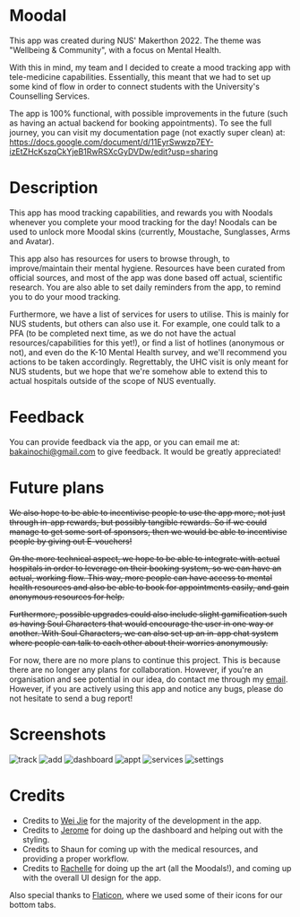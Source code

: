 # Moodal

This app was created during NUS' Makerthon 2022. The theme was "Wellbeing & Community", with a focus on Mental Health.

With this in mind, my team and I decided to create a mood tracking app with tele-medicine capabilities. Essentially, this meant that we had to set up some kind of flow in order to connect students with the University's Counselling Services.

The app is 100% functional, with possible improvements in the future (such as having an actual backend for booking appointments). To see the full journey, you can visit my documentation page (not exactly super clean) at: https://docs.google.com/document/d/11EyrSwwzp7EY-izEtZHcKszqCkYjeB1RwRSXcGyDVDw/edit?usp=sharing


# Description
This app has mood tracking capabilities, and rewards you with Noodals whenever you complete your mood tracking for the day!
Noodals can be used to unlock more Moodal skins (currently, Moustache, Sunglasses, Arms and Avatar).

This app also has resources for users to browse through, to improve/maintain their mental hygiene. Resources have been curated from official sources, and most of the app was done based off actual, scientific research.
You are also able to set daily reminders from the app, to remind you to do your mood tracking.

Furthermore, we have a list of services for users to utilise. This is mainly for NUS students, but others can also use it. 
For example, one could talk to a PFA (to be completed next time, as we do not have the actual resources/capabilities for this yet!), or find a list of hotlines (anonymous or not), and even do the K-10 Mental Health survey, and we'll recommend you actions to be taken accordingly. Regrettably, the UHC visit is only meant for NUS students, but we hope that we're somehow able to extend this to actual hospitals outside of the scope of NUS eventually.


# Feedback
You can provide feedback via the app, or you can email me at: bakainochi@gmail.com to give feedback. It would be greatly appreciated!


# Future plans
~~We also hope to be able to incentivise people to use the app more, not just through in-app rewards, but possibly tangible rewards. So if we could manage to get some sort of sponsors, then we would be able to incentivise people by giving out E-vouchers!~~

~~On the more technical aspect, we hope to be able to integrate with actual hospitals in order to leverage on their booking system, so we can have an actual, working flow. This way, more people can have access to mental health resources and also be able to book for appointments easily, and gain anonymous resources for help.~~

~~Furthermore, possible upgrades could also include slight gamification such as having Soul Characters that would encourage the user in one way or another. With Soul Characters, we can also set up an in-app chat system where people can talk to each other about their worries anonymously.~~

For now, there are no more plans to continue this project. This is because there are no longer any plans for collaboration. However, if you're an organisation and see potential in our idea, do contact me through my [email](mailto:98lawweijie@gmail.com).
  However, if you are actively using this app and notice any bugs, please do not hesitate to send a bug report!

# Screenshots
![track](https://play-lh.googleusercontent.com/fSNnBYp5uk69izqg0EUF1xaeC9Tb75hASOiOKQujyfZRO34ZyHC3RpElJqk_HoMOa6M=w720-h310-rw "Mood Tracker")
![add](https://play-lh.googleusercontent.com/OO9KSTA5aFCxUJflMvoY0--B0C3hNTewzhCqD06XyCHs4AqGCivWoouPQM0aVxXr73J8=w720-h310-rw "Mood Adding")
![dashboard](https://play-lh.googleusercontent.com/r7MIqZUhsQSZzJoDsQ-ArudhGFhC86JWjNnRaPp7cnMjWJs9xdK_iV8R5Ell3AMyLQ=w720-h310-rw "Dashboard")
![appt](https://play-lh.googleusercontent.com/cmN8Kau355Fr8PJeCOWzCLQQODSDUDHi9VnVmZW9aQOwiTnU_mAUkK5MmPI2DCAqFfbs=w720-h310-rw "PFA Appointment")
![services](https://play-lh.googleusercontent.com/VStTnHPMuG-u2_yYaPRpdv13Z5HUsV5qUyWxAfk-UJNjUnxKM1cmrtIgzvOneLXc608=w720-h310-rw "Services")
![settings](https://play-lh.googleusercontent.com/xGXoDDr9H2SLa5jxUVRFxJJlWFujhlQjoRDtyYv0C3dW9Xri3CnCCbIhrZj3QuAwwQ=w720-h310-rw "Settings")

# Credits
- Credits to [Wei Jie](https://github.com/bakano98) for the majority of the development in the app.
- Credits to [Jerome](https://github.com/jerome-neo) for doing up the dashboard and helping out with the styling.
- Credits to Shaun for coming up with the medical resources, and providing a proper workflow.
- Credits to [Rachelle](https://www.instagram.com/sansandandan/) for doing up the art (all the Moodals!), and coming up with the overall UI design for the app.

Also special thanks to [Flaticon](https://www.flaticon.com/), where we used some of their icons for our bottom tabs.
